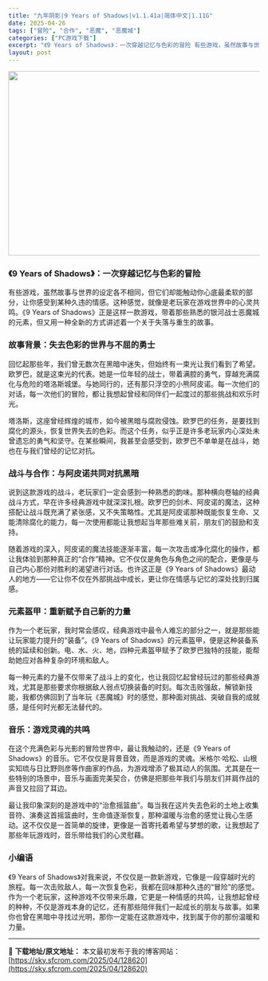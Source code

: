```yaml
---
title: "九年阴影|9 Years of Shadows|v1.1.41a|简体中文|1.11G"
date: 2025-04-26
tags: ["冒险", "合作", "恶魔", "恶魔城"]
categories: ["PC游戏下载"]
excerpt: "《9 Years of Shadows》：一次穿越记忆与色彩的冒险 有些游戏，虽然故事与世界的设定各不相同，但它们却能触动你心底最柔软的部分，让你感受到某种久违的情感。这种感觉，就像是老玩家在游戏世界中的心灵共鸣。《9 Years of Shadows》正是这样一款游戏，带着那些熟悉的银河战士恶魔城&hellip;"
layout: post
---
```


<img class="aligncenter size-full wp-image-128621" src="https://sky.sfcrom.com/wp-content/uploads/2025/04/202504261459561.webp" alt="" width="660" height="370" />
<h3><strong>《9 Years of Shadows》：一次穿越记忆与色彩的冒险</strong></h3>
有些游戏，虽然故事与世界的设定各不相同，但它们却能触动你心底最柔软的部分，让你感受到某种久违的情感。这种感觉，就像是老玩家在游戏世界中的心灵共鸣。《9 Years of Shadows》正是这样一款游戏，带着那些熟悉的银河战士恶魔城的元素，但又用一种全新的方式讲述着一个关于失落与重生的故事。
<h3><strong>故事背景：失去色彩的世界与不屈的勇士</strong></h3>
回忆起那些年，我们曾无数次在黑暗中迷失，但始终有一束光让我们看到了希望。欧罗巴，就是这束光的代表。她是一位年轻的战士，带着满腔的勇气，穿越充满腐化与危险的塔洛斯城堡。与她同行的，还有那只浮空的小熊阿皮诺。每一次他们的对话，每一次他们的冒险，都让我想起曾经和同伴们一起度过的那些挑战和欢乐时光。

塔洛斯，这座曾经辉煌的城市，如今被黑暗与腐败侵蚀。欧罗巴的任务，是要找到腐化的源头，恢复世界失去的色彩。而这个任务，似乎正是许多老玩家内心深处未曾遗忘的勇气和坚守。在某些瞬间，我甚至会感受到，欧罗巴不单单是在战斗，她也在与我们曾经的记忆对抗。
<h3><strong>战斗与合作：与阿皮诺共同对抗黑暗</strong></h3>
说到这款游戏的战斗，老玩家们一定会感到一种熟悉的韵味。那种横向卷轴的经典战斗方式，早在许多经典游戏中就深深扎根。欧罗巴的剑术、阿皮诺的魔法，这种搭配让战斗既充满了紧张感，又不失策略性。尤其是阿皮诺那种既能恢复生命、又能清除腐化的能力，每一次使用都能让我想起当年那些难关前，朋友们的鼓励和支持。

随着游戏的深入，阿皮诺的魔法技能逐渐丰富，每一次攻击或净化腐化的操作，都让我体验到那种真正的“合作”精神。它不仅仅是角色与角色之间的配合，更像是与自己内心那份对胜利的渴望进行对话。也许这正是《9 Years of Shadows》最动人的地方——它让你不仅在外部挑战中成长，更让你在情感与记忆的深处找到归属感。
<h3><strong>元素盔甲：重新赋予自己新的力量</strong></h3>
作为一个老玩家，我时常会感叹，经典游戏中最令人难忘的部分之一，就是那些能让玩家能力提升的“装备”。《9 Years of Shadows》的元素盔甲，便是这种装备系统的延续和创新。电、水、火、地，四种元素盔甲赋予了欧罗巴独特的技能，能帮助她应对各种复杂的环境和敌人。

每一种元素的力量不仅带来了战斗上的变化，也让我回忆起曾经玩过的那些经典游戏，尤其是那些要求你根据敌人弱点切换装备的时刻。每次击败强敌，解锁新技能，我都仿佛回到了当年玩《恶魔城》时的感觉，那种面对挑战、突破自我的成就感，是任何时光都无法替代的。
<h3><strong>音乐：游戏灵魂的共鸣</strong></h3>
在这个充满色彩与光影的冒险世界中，最让我触动的，还是《9 Years of Shadows》的音乐。它不仅仅是背景音效，而是游戏的灵魂。米格尔·哈松、山根实知琉与日比野则彦等作曲家的作品，为游戏增添了极其动人的氛围。尤其是在一些特别的场景中，音乐与画面完美契合，仿佛是把那些年我们与朋友们并肩作战的声音又拉回了耳边。

最让我印象深刻的是游戏中的“治愈摇篮曲”。每当我在这片失去色彩的土地上收集音符、演奏这首摇篮曲时，生命值逐渐恢复，那种温暖与治愈的感觉让我心生感动。这不仅仅是一首简单的旋律，更像是一首寄托着希望与梦想的歌，让我想起了那些年玩游戏时，音乐带给我们的心灵慰藉。
<h3><strong>小编语</strong></h3>
《9 Years of Shadows》对我来说，不仅仅是一款新游戏，它像是一段穿越时光的旅程。每一次击败敌人，每一次恢复色彩，我都在回味那种久违的“冒险”的感觉。作为一个老玩家，这种游戏不仅带来乐趣，它更是一种情感的共鸣，让我想起曾经的种种，不仅是游戏本身的记忆，还有那些陪伴我们一起成长的朋友与故事。如果你也曾在黑暗中寻找过光明，那你一定能在这款游戏中，找到属于你的那份温暖和力量。

---
📖 **下载地址/原文地址：** 本文最初发布于我的博客网站：[https://sky.sfcrom.com/2025/04/128620](https://sky.sfcrom.com/2025/04/128620)
